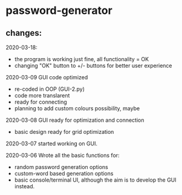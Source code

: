 # password-generator

## changes:

2020-03-18:
* the program is working just fine, all functionality = OK
* changing "OK" button to +/- buttons for better user experience

2020-03-09 GUI code optimized
* re-coded in OOP (GUI-2.py)
* code more translarent
* ready for connecting
* planning to add custom colours possibility, maybe

2020-03-08 GUI ready for optimization and connection
* basic design ready for grid optimization

2020-03-07 started working on GUI.

2020-03-06 Wrote all the basic functions for:
* random password generation options
* custom-word based generation options
* basic console/terminal UI, although the aim is to develop the GUI instead.

